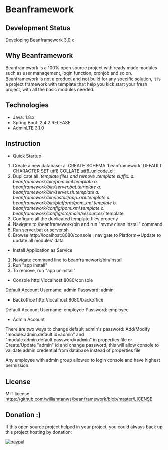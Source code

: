 # Beanframework

## Development Status

Developing Beanframework 3.0.x

## Why Beanframework

Beanframework is a 100% open source project with ready made modules such as user management, login function, cronjob and so on. 
Beanframework is not a product and not build for any specific solution, it is a project framework with template that help you kick start your fresh project, with all the basic modules needed.

## Technologies

* Java: 1.8.x
* Spring Boot: 2.4.2.RELEASE
* AdminLTE 3.1.0

## Instruction

* Quick Startup

1. Create a new database:
a. CREATE SCHEMA 'beanframework' DEFAULT CHARACTER SET utf8 COLLATE utf8_unicode_ci;
2. Duplicate all *.template files and remove .template suffix:
a. beanframework/bin/pom.xml.template
a. beanframework/bin/server.bat.template
a. beanframework/bin/server.sh.template
a. beanframework/bin/install/app.xml.template
a. beanframework/bin/platform/pom.xml.template
b. beanframework/config/pom.xml.template
c. beanframework/config/src/main/resources/*.template
3. Configure all the duplicated template files properly
4. Navigate to /beanframework/bin and run "mvnw clean install" command
5. Run server.bat or server.sh
6. Browse http://localhost:8080/console , navigate to Platform->Update to update all modules' data

* Install Application as Service
1. Navigate command line to beanframework/bin/install
2. Run "app install"
3. To remove, run "app uninstall"

* Console
http://localhost:8080/console

Default Account
Username: admin
Password: admin

* Backoffice
http://localhost:8080/backoffice

Default Account
Username: employee
Password: employee

* Admin Account

There are two ways to change default admin's password:
Add/Modify "module.admin.default.id=admin" and "module.admin.default.password=admin" in properties file
or
Create/Update "admin" id and change password, this will allow console to validate admin credential from database instead of properties file

Any employee with admin group allowed to login console and have highest permission.

## License

MIT license. https://github.com/williamtanws/beanframework/blob/master/LICENSE

## Donation :)
If this open source project helped in your project, you could always back up this project hosting by donation: 

[![paypal](https://www.paypalobjects.com/en_US/i/btn/btn_donateCC_LG.gif)](https://www.paypal.com/cgi-bin/webscr?cmd=_s-xclick&hosted_button_id=QSJEVREPCXW72)
